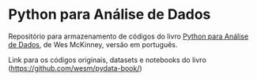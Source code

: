 # Python para Análise de Dados

Repositório para armazenamento de códigos do livro [Python para Análise de Dados](https://www.amazon.com.br/Python-Para-An%C3%A1lise-Dados-Tratamento/dp/8575226479), de Wes McKinney, versão em português.

Link para os códigos originais, datasets e notebooks do livro (https://github.com/wesm/pydata-book/)


